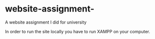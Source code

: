 # website-assignment-
A website assignment I did for university

In order to run the site locally you have to run XAMPP on your computer.
